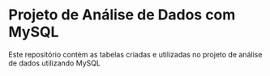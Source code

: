 # Projeto de Análise de Dados com MySQL

Este repositório contém as tabelas criadas e utilizadas no projeto de análise de dados utilizando MySQL
